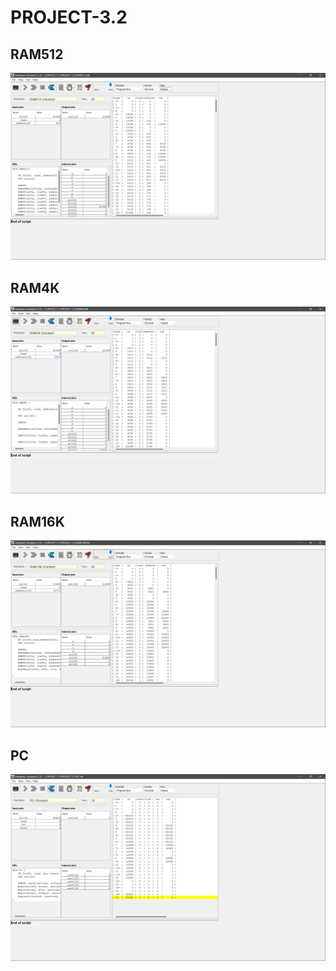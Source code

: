 # PROJECT-3.2

## RAM512 

<img src = "./RAM512.SCR.png"/>

## RAM4K

<img src = "./RAM4K.SCR.png"/>

## RAM16K

<img src = "./RAM16K.SCR.png"/>

## PC

<img src = "./PC.SCR.png"/>